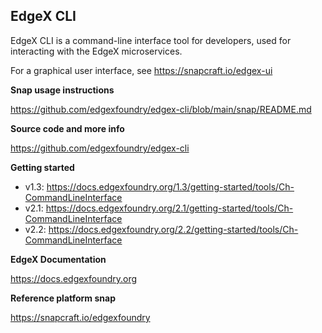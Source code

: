 EdgeX CLI
---
EdgeX CLI is a command-line interface tool for developers, used for interacting with the EdgeX microservices.

For a graphical user interface, see https://snapcraft.io/edgex-ui

**Snap usage instructions**

https://github.com/edgexfoundry/edgex-cli/blob/main/snap/README.md

**Source code and more info**

https://github.com/edgexfoundry/edgex-cli

**Getting started**

* v1.3: https://docs.edgexfoundry.org/1.3/getting-started/tools/Ch-CommandLineInterface
* v2.1: https://docs.edgexfoundry.org/2.1/getting-started/tools/Ch-CommandLineInterface
* v2.2: https://docs.edgexfoundry.org/2.2/getting-started/tools/Ch-CommandLineInterface

**EdgeX Documentation**

https://docs.edgexfoundry.org

**Reference platform snap**

https://snapcraft.io/edgexfoundry